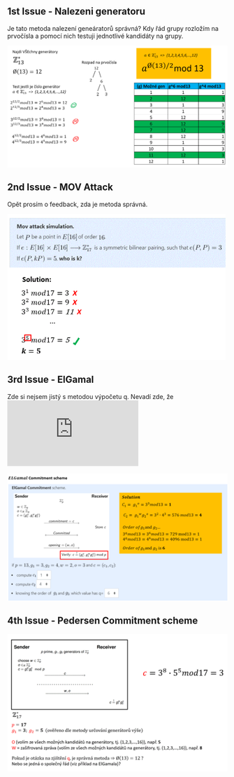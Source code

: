 ## 1st Issue - Nalezeni generatoru
Je tato metoda nalezení geneáratorů správná? Kdy řád grupy rozložím na prvočísla a pomocí nich testuji jednotlivé kandidáty na grupy.
<p float="left">
  <img src="/Folder/Generator proof.PNG" width="600" /> 
</p>

## 2nd Issue - MOV Attack
Opět prosím o feedback, zda je metoda správná.
<p float="left">
  <img src="/Folder/MOV Attack.PNG" width="500" /> 
</p>

## 3rd Issue - ElGamal
Zde si nejsem jistý s metodou výpočetu q. Nevadí zde, že ![squareroot](http://latex.codecogs.com/gif.latex?g_%7B2%7D%3D49)
<p float="left">
  <img src="/Folder/ELGamal commitment.PNG" width="700" /> 
</p>

## 4th Issue - Pedersen Commitment scheme
<p float="left">
  <img src="/Folder/Pedersen Commitment.PNG" width="700" /> 
</p>
